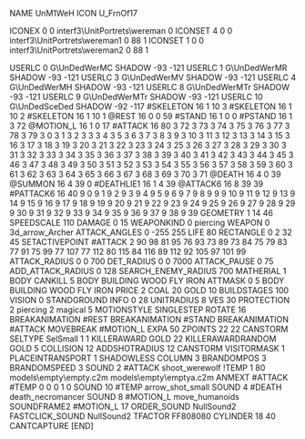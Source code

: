 NAME 			UnM1WeH
ICON 			U_FrnOf17

ICONEX 0 0 interf3\UnitPortrets\wereman 0
ICONSET 4 0 0 interf3\UnitPortrets\wereman1 0 88 1
ICONSET 1 0 0 interf3\UnitPortrets\wereman2 0 88 1

USERLC 			0 G\UnDedWerMC SHADOW -93 -121
USERLC 			1 G\UnDedWerMR SHADOW -93 -121
USERLC 			3 G\UnDedWerMV SHADOW -93 -121
USERLC 			4 G\UnDedWerMH SHADOW -93 -121
USERLC 			8 G\UnDedWerMTr SHADOW -93 -121
USERLC 			9 G\UnDedWerMTr SHADOW -93 -121
USERLC 			10 G\UnDedSceDed SHADOW -92 -117
#SKELETON               16 1 10 3
#SKELETON               16 1 10 2
#SKELETON               16 1 10 1
@REST      		16 0 0 59
#STAND     		16 1 0 0
#PSTAND    		16 1 3 72
@MOTION_L  		16 1 0 17
#ATTACK    		16 80 3 72 3 73 3 74 3 75 3 76 3 77 3 78 3 79 3 0 3 1 3 2 3 3 3 4 3 5 3 6 3 7 3 8 3 9 3 10 3 11 3 12 3 13 3 14 3 15 3 16 3 17 3 18 3 19 3 20 3 21 3 22 3 23 3 24 3 25 3 26 3 27 3 28 3 29 3 30 3 31 3 32 3 33 3 34 3 35 3 36 3 37 3 38 3 39 3 40 3 41 3 42 3 43 3 44 3 45 3 46 3 47 3 48 3 49 3 50 3 51 3 52 3 53 3 54 3 55 3 56 3 57 3 58 3 59 3 60 3 61 3 62 3 63 3 64 3 65 3 66 3 67 3 68 3 69 3 70 3 71
@DEATH     		16 4 0 39
@SUMMON     		16 4 39 0 
#DEATHLIE1 		16 1 4 39
@ATTACK6    		16 8 39 39
#PATTACK6  		16 40 9 0 9 1 9 2 9 3 9 4 9 5 9 6 9 7 9 8 9 9 9 10 9 11 9 12 9 13 9 14 9 15 9 16 9 17 9 18 9 19 9 20 9 21 9 22 9 23 9 24 9 25 9 26 9 27 9 28 9 29 9 30 9 31 9 32 9 33 9 34 9 35 9 36 9 37 9 38 9 39
GEOMETRY    		1 14 46
SPEEDSCALE 110
DAMAGE      		0 15
WEAPONKIND 		0 piercing
WEAPON 			0 3d_arrow_Archer
ATTACK_ANGLES 	 	0 -255 255
LIFE        		80
RECTANGLE 		0 2 32 45
SETACTIVEPOINT 		#ATTACK 2 90 98 81 95 76 93 73 89 73 84 75 79 83 77 91 75 99 77 107 77 112 80 115 84 116 89 112 92 105 97 101 99
ATTACK_RADIUS 		0 0 700
DET_RADIUS 		0 0 7000
ATTACK_PAUSE 		0 75
ADD_ATTACK_RADIUS 	0 128
SEARCH_ENEMY_RADIUS 	700
MATHERIAL 		1 BODY
CANKILL 5 BODY BUILDING WOOD FLY IRON
ATTMASK 0 5 BODY BUILDING WOOD FLY IRON
PRICE 			2 COAL 20 GOLD 10
BUILDSTAGES 		100
VISION 			0
STANDGROUND
INFO 			0 28
UNITRADIUS 		8
VES 			30
PROTECTION 		2 piercing 2 magical 5
MOTIONSTYLE 		SINGLESTEP
ROTATE 			16
BREAKANIMATION 		#REST
BREAKANIMATION 		#STAND
BREAKANIMATION 		#ATTACK
MOVEBREAK 		#MOTION_L
EXPA 			50
ZPOINTS	22 22
CANSTORM
SELTYPE SelSmall 1 1
KILLERAWARD             GOLD 22
KILLERAWARDRANDOM       GOLD 5
COLLISION 12
ADDSHOTRADIUS 12
CANSTORM
VISITORMASK 1
PLACEINTRANSPORT 1
SHADOWLESS
COLUMN 3
BRANDOMPOS 3
BRANDOMSPEED 3
SOUND 2 #ATTACK shoot_werewolf
!TEMP  1 80 models\empty\empty.c2m models\empty\emptya.c2m
ANMEXT #ATTACK #TEMP 0 0 0 1 0
SOUND 10 #TEMP arrow_shot_small
SOUND 4 #DEATH death_necromancer
SOUND 8 #MOTION_L move_humanoids
SOUNDFRAME2 #MOTION_L 17
ORDER_SOUND NullSound2
FASTCLICK_SOUND NullSound2
TFACTOR FF808080
CYLINDER 18 40
CANTCAPTURE
[END]
